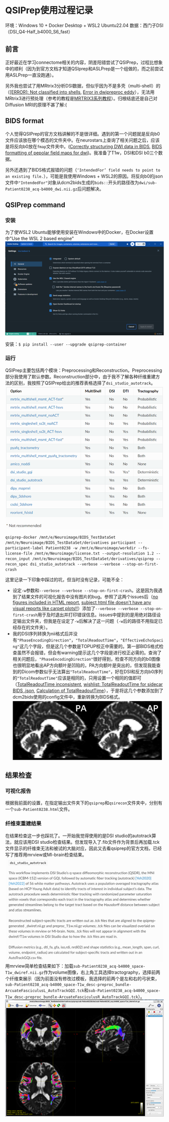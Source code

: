 QSIPrep使用过程记录
====================
环境：Windows 10 + Docker Desktop + WSL2 Ubuntu22.04
数据：西门子DSI（DSI_Q4-Half_b4000_S6_fast）

## 前言
正好最近在学习connectome相关的内容，阴差阳错尝试了QSIPrep，过程比想象中的顺利（因为到官方文档才知道QSIprep和ASLPrep是一个组做的，而之前尝试用ASLPrep一直没跑通）。

另外我也尝试了用MRtrix3分析DSI数据，但似乎因为不是多壳（multi-shell）的（[[ERROR]: Not classified into shells](https://community.mrtrix.org/t/error-not-classified-into-shells/4006), [Error in dwipreproc eddy](https://community.mrtrix.org/t/error-in-dwipreproc-eddy/1164)），无法用MRtrix3进行预处理（参考的教程是[MRTRIX3系列教程](https://liaopan.github.io/mrtrix/)）。归根结底还是自己对Diffusion MRI的原理不甚了解:(

## BIDS format
个人觉得QSIPrep的官方文档讲解的不是很详细。遇到的第一个问题就是反向b0文件应该放在哪个模态的文件夹中。在neurostars上查询了相关问题之后，应该是将反向b0放在`fmap`文件夹中。([Correctly structuring DWI data in BIDS](https://neurostars.org/t/correctly-structuring-dwi-data-in-bids/16506/1), [BIDS formatting of pepolar field maps for dwi](https://neurostars.org/t/bids-formatting-of-pepolar-field-maps-for-dwi/26041))。我准备了T1w，DSI和DSI b0三个数据。

另外还遇到了BIDS格式报错的问题（`‘IntendedFor’ field needs to point to an existing file.`），可能是我使用Windows + WSL2的原因。将反向b0的json文件中`"IntendedFor"`对象从dcm2bids生成的`bids::`开头的路径改为`dwi/sub-Patient0238_acq-b4000_dwi.nii.gz`后问题解决。

## QSIPrep command

### 安装
为了使WSL2 Ubuntu能够使用安装在Windows中的Docker，在Docker设置中"Use the WSL 2 based engine"
![docker](qsiprep-1.png)

安装：`$ pip install --user --upgrade qsiprep-container`

### 运行
QSIPrep主要包括两个模块：Preprocessing和Reconstruction。Preprocessing部分我使用了默认参数。Reconstruction部分中，由于我不了解各种纤维重建方法的区别，我按照了QSIPrep给出的推荐表格选择了`dsi_studio_autotrack`。
![Reconstruction](qsiprep-2.png)

`qsiprep-docker /mnt/e/Neuroimage/BIDS_TestDataSet /mnt/e/Neuroimage/BIDS_TestDataSet/derivatives participant --participant-label Patient0238 -w /mnt/e/Neuroimage/workdir --fs-license-file /mnt/e/Neuroimage/license.txt --output-resolution 1.2 --recon_input /mnt/e/Neuroimage/BIDS_TestDataSet/derivatives/qsiprep --recon_spec dsi_studio_autotrack --verbose --verbose --stop-on-first-crash`

这里记录一下印象中踩过的坑，但当时没有记录，可能不全：
- 设定`-w`参数和`--verbose --verbose --stop-on-first-crash`。这是因为我遇到了结果文件的可视化报告中没有图片的bug。参照了这两个issues后（[no figures included in HTML report](https://github.com/PennLINC/qsiprep/issues/378), [subject html file doesn't have any visual reports like carpet plots!!](https://github.com/PennLINC/qsiprep/issues/262)）添加了`--verbose --verbose --stop-on-first-crash`用于及时退出并打印错误信息。issues中提到的是用绝对路径设定输出文件夹，但我是在设定了`-w`后解决了这一问题（`-w`后的路径不用指定已经存在的文件夹）。
- 我的DSI序列转换为nii格式后并没有`"PhaseEncodingDirection"`，`"TotalReadoutTime"`，`"EffectiveEchoSpacing"`这几个字段，但是这几个参数是TOPUP校正中需要的。第一部BIDS格式检查虽然不会报错，但会有warning提示这几个字段是进行校正必需的。查询了相关问题后，`"PhaseEncodingDirection"`很好得到，检查不同方向的b0图像也很明显地看出AP方向额叶是凹陷的，PA方向额叶是突出的，但发现我能查到的Dicom参数似乎无法算出`"TotalReadoutTime"`，好在DSI和反方向b0序列的`"TotalReadoutTime"`应该是相同的，只用设置一个相同的值即可（[TotalReadoutTime inconsistent](https://github.com/rordenlab/dcm2niix/issues/308), [wishlist: TotalReadoutTime for sidecar BIDS .json](https://github.com/rordenlab/dcm2niix/issues/98), [Calculation of TotalReadoutTime](https://github.com/rordenlab/dcm2niix/issues/130)），于是将这几个参数添加到了dcm2bids使用的config文件中，重新转换为BIDS格式。
![b0](qsiprep-3.png)

## 结果检查
### 可视化报告
根据我前面的设置，在指定输出文件夹下的`qsiprep`和`qsirecon`文件夹中，分别有一个`sub-Patient0238.html`文件。

### 纤维束重建结果
在结果检查这一步也踩坑了。一开始我觉得使用的是DSI studio的autotrack算法，就应该用DSI studio检查结果。但发现导入了.fib文件作为背景后再加载.tck文件显示的纤维束无法和被试的大脑对应，因此又去看qsiprep的官方文档，已经写了推荐用mrview或MI-brain检查结果。
![autotrack](qsiprep-4.png)
用mrview简单检查结果如下：加载`sub-Patient0238_acq-b4000_space-T1w_dwiref.nii.gz`作为volume图像，右上角工具选择tractography，选择前两个纤维束展示（因为前面没有修改过模板，我选择的前两个是左和右的弓状束，`sub-Patient0238_acq-b4000_space-T1w_desc-preproc_bundle-ArcuateFasciculusL_AutoTrackGQI.tck`和`sub-Patient0238_acq-b4000_space-T1w_desc-preproc_bundle-ArcuateFasciculusR_AutoTrackGQI.tck`）。
![ArcuateFasciculus](qsiprep-5.png)